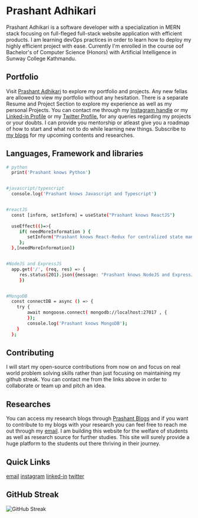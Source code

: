 # Prashant Adhikari

Prashant Adhikari is a software developer with a specialization in MERN stack focusing on full-fleged full-stack website application with efficient products. I am learning devOps practices in order to learn how to deploy my highly efficient project with ease. Currently I'm enrolled in the course oof Bachelor's of Computer Science (Honors) with Artificial Intelligence in Sunway College Kathmandu. 

## Portfolio

Visit [Prashant Adhikari](https://www.prashantadhikari7.com.np/) to explore my portfolio and projects. Any new fellas are allowed to view my portfolio without any hesitation. There is a separate Resume and Project Section to explore my experience as well as my personal Projects. You can contact me through my [Instagram handle](https://www.instagram.com/pr4xnt/) or my [Linked-in Profile](https://www.linkedin.com/in/prashant-adhikariii/) or my [Twitter Profile.](https://www.x.com/pr4xnt/) for any queries regarding my projects or your doubts. I can provide you mentorship or atleast give you a roadmap of how to start and what not to do while learning new things. Subscribe to [my blogs](https://blog.prashantadhikari7.com.np/) for my upcoming contents and researches.

## Languages, Framework and libraries

```bash
# python
  print('Prashant knows Python')


#javascript/typescript
  console.log('Prashant knows Javascript and Typescript')


#reactJS
  const [inform, setInform] = useState("Prashant knows ReactJS")
  
  useEffect(()=>{
     if( needMoreInformation ) {
        setInform("Prashant knows React-Redux for centralized state management.")
     };
  },[needMoreInformation])


#NodeJS and ExpressJS
  app.get('/', (req, res) => {
     res.status(201).json({message: "Prashant knows NodeJS and ExpressJS"})
     })


#MongoDB
  const connectDB = async () => {
    try {
        await mongoose.connect( mongodb://localhost:27017 , {
        });
        console.log('Prashant knows MongoDB');
    } 
  };
```




## Contributing

I will start my open-source contributions from now on and focus on real world problem solving skills rather than just focusing on maintaining my github streak. You can contact me from the links above in order to collaborate or team up and pitch an idea.


## Researches

You can access my research blogs through [Prashant Blogs](https://blogs.prashantadhikari7.com.np) and if you want to contribute to my blogs with your research you can feel free to reach me out through my [email](mailto:prashantadhikareeey.dev@gmail.com). I am building this website for the welfare of students as well as research source for further studies. This site will surely provide a huge platform to the students out there thriving in their journey. 

## Quick Links
[email](mailto:prashantadhikareeey.dev@gmail.com)
[instagram](https://www.instagram.com/pr4xnt)
[linked-in](https://www.linkedin.com/in/prashant-adhikariii/)
[twitter](https://www.x.com/pr4xnt)

## GitHub Streak

![GitHub Streak](https://streak-stats.demolab.com?user=pr4shxnt&theme=tokyonight&hide_border=false)